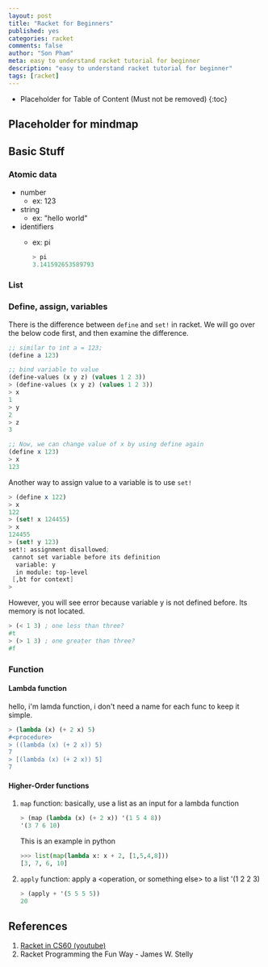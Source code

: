```yaml
---
layout: post
title: "Racket for Beginners"
published: yes
categories: racket
comments: false
author: "Son Pham"
meta: easy to understand racket tutorial for beginner
description: "easy to understand racket tutorial for beginner"
tags: [racket]
---
```


* Placeholder for Table of Content (Must not be removed)
{:toc}

## Placeholder for mindmap

## Basic Stuff
### Atomic data
- number
    - ex: 123  
- string
    - ex: "hello world"  
- identifiers
    - ex: pi  

        ```scheme  
        > pi  
        3.141592653589793  
        ```  

### List

### Define, assign, variables

There is the difference between `define` and `set!` in racket. We will go over the below code first, and then examine the difference.
```scheme
;; similar to int a = 123;
(define a 123)

;; bind variable to value
(define-values (x y z) (values 1 2 3))
> (define-values (x y z) (values 1 2 3))
> x
1
> y
2
> z
3

;; Now, we can change value of x by using define again
(define x 123)
> x
123
```

Another way to assign value to a variable is to use `set!` 
```scheme
> (define x 122)
> x
122
> (set! x 124455)
> x
124455
> (set! y 123)
set!: assignment disallowed;
 cannot set variable before its definition
  variable: y
  in module: top-level
 [,bt for context]
> 
```
However, you will see error because variable y is not defined before. Its memory is not located.

```scheme
> (< 1 3) ; one less than three?
#t
> (> 1 3) ; one greater than three?
#f
```




### Function
#### Lambda function
hello, i'm lamda function, i don't need a name for each func to keep it simple.

```scheme
> (lambda (x) (+ 2 x) 5)
#<procedure>
> ((lambda (x) (+ 2 x)) 5)
7
> [(lambda (x) (+ 2 x)) 5]
7
```

#### Higher-Order functions
1. `map` function: basically, use a list as an input for a lambda function
    ```scheme
    > (map (lambda (x) (+ 2 x)) '(1 5 4 8))
    '(3 7 6 10)
    ```
    This is an example in python
    ```python
    >>> list(map(lambda x: x + 2, [1,5,4,8]))
    [3, 7, 6, 10]
    ```
2. `apply` function: apply a <operation, or something else> to a list '(1 2 2 3)
    ```scheme
    > (apply + '(5 5 5 5))
    20
    ```


### 


## References
1. [Racket in CS60 (youtube)](https://www.youtube.com/playlist?list=PLHqz-wcqDQIEThNEXViEb1iFh9vbOtUD_)
2. Racket Programming the Fun Way - James W. Stelly